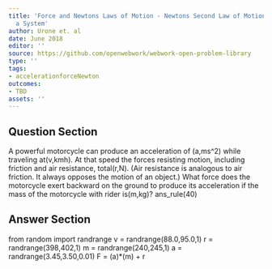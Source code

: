 ```yaml
---
title: 'Force and Newtons Laws of Motion - Newtons Second Law of Motion: Concept of
  a System'
author: Urone et. al
date: June 2018
editor: ''
source: https://github.com/openwebwork/webwork-open-problem-library
type: ''
tags:
- accelerationforceNewton
outcomes:
- TBD
assets: ''
---
```


## Question Section 

A powerful motorcycle can produce an acceleration of (a,ms^2) while traveling at(v,kmh). At that speed the forces resisting motion, including friction and air resistance, total(r,N). (Air resistance is analogous to air friction. It always opposes the motion of an object.) What force does the motorcycle exert backward on the ground to produce its acceleration if the mass of the motorcycle with rider is(m,kg)? 
ans_rule(40)


## Answer Section

from random import randrange
v = randrange(88.0,95.0,1)
r = randrange(398,402,1)
m = randrange(240,245,1)
a = randrange(3.45,3.50,0.01)
F = (a)*(m) + r